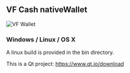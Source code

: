 ## VF Cash nativeWallet
![VF Wallet](https://github.com/vfcash/RELEASES/blob/master/vfwallet.jpg)

### Windows / Linux / OS X
A linux build is provided in the bin directory.

This is a Qt project:
https://www.qt.io/download
